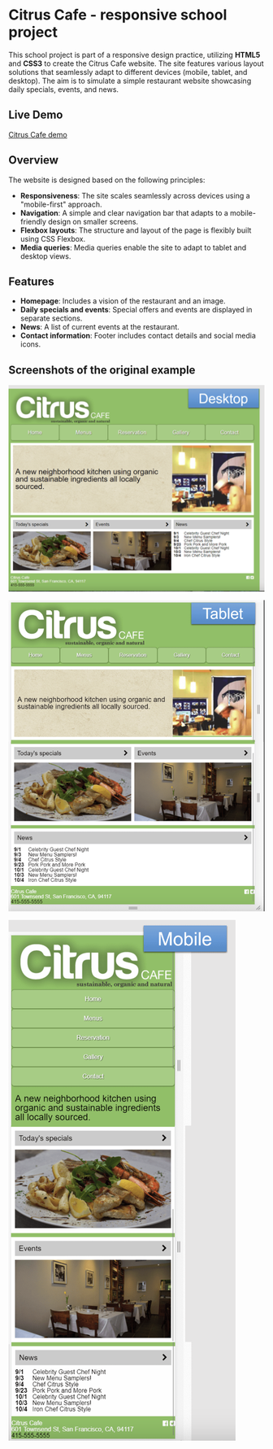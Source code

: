 # Citrus Cafe - responsive school project

This school project is part of a responsive design practice, utilizing **HTML5** and **CSS3** to create the Citrus Cafe website. The site features various layout solutions that seamlessly adapt to different devices (mobile, tablet, and desktop). The aim is to simulate a simple restaurant website showcasing daily specials, events, and news.

## Live Demo

[Citrus Cafe demo](https://saima445.github.io/09-citrus-cafe/)

## Overview

The website is designed based on the following principles:

- **Responsiveness**: The site scales seamlessly across devices using a "mobile-first" approach.
- **Navigation**: A simple and clear navigation bar that adapts to a mobile-friendly design on smaller screens.
- **Flexbox layouts**: The structure and layout of the page is flexibly built using CSS Flexbox.
- **Media queries**: Media queries enable the site to adapt to tablet and desktop views.

## Features

- **Homepage**: Includes a vision of the restaurant and an image.
- **Daily specials and events**: Special offers and events are displayed in separate sections.
- **News**: A list of current events at the restaurant.
- **Contact information**: Footer includes contact details and social media icons.

## Screenshots of the original example

![Desktop](./images/citrus-desktop.png)

![Tablet](./images/citrus-tablet.png)

![Mobile](./images/citrus-mobile.png)
